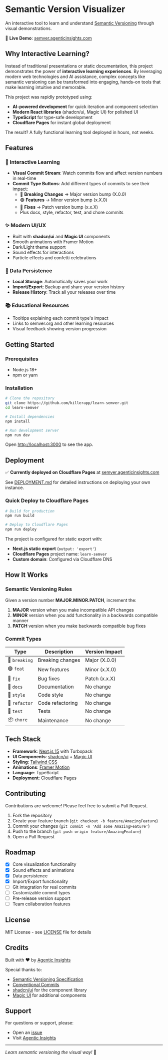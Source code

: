 # Semantic Version Visualizer

An interactive tool to learn and understand [Semantic Versioning](https://semver.org) through visual demonstrations.

🚀 **Live Demo**: [semver.agenticinsights.com](https://semver.agenticinsights.com)

## Why Interactive Learning?

Instead of traditional presentations or static documentation, this project demonstrates the power of **interactive learning experiences**. By leveraging modern web technologies and AI assistance, complex concepts like semantic versioning can be transformed into engaging, hands-on tools that make learning intuitive and memorable.

This project was rapidly prototyped using:
- **AI-powered development** for quick iteration and component selection
- **Modern React libraries** (shadcn/ui, Magic UI) for polished UI
- **TypeScript** for type-safe development
- **Cloudflare Pages** for instant global deployment

The result? A fully functional learning tool deployed in hours, not weeks.

## Features

### 🎯 Interactive Learning
- **Visual Commit Stream**: Watch commits flow and affect version numbers in real-time
- **Commit Type Buttons**: Add different types of commits to see their impact:
  - 🔴 **Breaking Changes** → Major version bump (X.0.0)
  - 🟢 **Features** → Minor version bump (x.X.0)
  - 🔵 **Fixes** → Patch version bump (x.x.X)
  - Plus docs, style, refactor, test, and chore commits

### ✨ Modern UI/UX
- Built with **shadcn/ui** and **Magic UI** components
- Smooth animations with Framer Motion
- Dark/Light theme support
- Sound effects for interactions
- Particle effects and confetti celebrations

### 💾 Data Persistence
- **Local Storage**: Automatically saves your work
- **Import/Export**: Backup and share your version history
- **Release History**: Track all your releases over time

### 📚 Educational Resources
- Tooltips explaining each commit type's impact
- Links to semver.org and other learning resources
- Visual feedback showing version progression

## Getting Started

### Prerequisites
- Node.js 18+
- npm or yarn

### Installation

```bash
# Clone the repository
git clone https://github.com/killerapp/learn-semver.git
cd learn-semver

# Install dependencies
npm install

# Run development server
npm run dev
```

Open [http://localhost:3000](http://localhost:3000) to see the app.

## Deployment

✅ **Currently deployed on Cloudflare Pages** at [semver.agenticinsights.com](https://semver.agenticinsights.com)

See [DEPLOYMENT.md](DEPLOYMENT.md) for detailed instructions on deploying your own instance.

### Quick Deploy to Cloudflare Pages

```bash
# Build for production
npm run build

# Deploy to Cloudflare Pages
npm run deploy
```

The project is configured for static export with:
- **Next.js static export** (`output: 'export'`)
- **Cloudflare Pages** project name: `learn-semver`
- **Custom domain**: Configured via Cloudflare DNS

## How It Works

### Semantic Versioning Rules

Given a version number **MAJOR.MINOR.PATCH**, increment the:

1. **MAJOR** version when you make incompatible API changes
2. **MINOR** version when you add functionality in a backwards compatible manner
3. **PATCH** version when you make backwards compatible bug fixes

### Commit Types

| Type | Description | Version Impact |
|------|-------------|----------------|
| 🔴 `breaking` | Breaking changes | Major (X.0.0) |
| 🟢 `feat` | New features | Minor (x.X.0) |
| 🔵 `fix` | Bug fixes | Patch (x.x.X) |
| 📝 `docs` | Documentation | No change |
| 🎨 `style` | Code style | No change |
| 🔧 `refactor` | Code refactoring | No change |
| 🧪 `test` | Tests | No change |
| 📦 `chore` | Maintenance | No change |

## Tech Stack

- **Framework**: [Next.js 15](https://nextjs.org) with Turbopack
- **UI Components**: [shadcn/ui](https://ui.shadcn.com) + [Magic UI](https://magicui.design)
- **Styling**: [Tailwind CSS](https://tailwindcss.com)
- **Animations**: [Framer Motion](https://www.framer.com/motion)
- **Language**: TypeScript
- **Deployment**: Cloudflare Pages

## Contributing

Contributions are welcome! Please feel free to submit a Pull Request.

1. Fork the repository
2. Create your feature branch (`git checkout -b feature/AmazingFeature`)
3. Commit your changes (`git commit -m 'Add some AmazingFeature'`)
4. Push to the branch (`git push origin feature/AmazingFeature`)
5. Open a Pull Request

## Roadmap

- [x] Core visualization functionality
- [x] Sound effects and animations
- [x] Data persistence
- [x] Import/Export functionality
- [ ] Git integration for real commits
- [ ] Customizable commit types
- [ ] Pre-release version support
- [ ] Team collaboration features

## License

MIT License - see [LICENSE](LICENSE) file for details

## Credits

Built with ❤️ by [Agentic Insights](https://agenticinsights.com)

Special thanks to:
- [Semantic Versioning Specification](https://semver.org)
- [Conventional Commits](https://www.conventionalcommits.org)
- [shadcn/ui](https://ui.shadcn.com) for the component library
- [Magic UI](https://magicui.design) for additional components

## Support

For questions or support, please:
- Open an [issue](https://github.com/killerapp/learn-semver/issues)
- Visit [Agentic Insights](https://agenticinsights.com)

---

*Learn semantic versioning the visual way!* 🚀